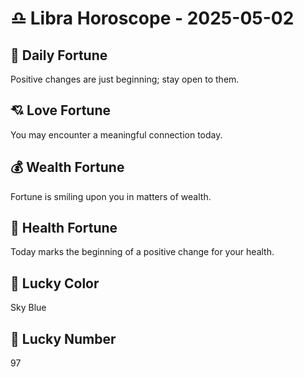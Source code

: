 # ♎ Libra Horoscope - 2025-05-02

## 🎯 Daily Fortune

Positive changes are just beginning; stay open to them.

## 💘 Love Fortune

You may encounter a meaningful connection today.

## 💰 Wealth Fortune

Fortune is smiling upon you in matters of wealth.

## 🌱 Health Fortune

Today marks the beginning of a positive change for your health.

## 🎨 Lucky Color

Sky Blue

## 🔢 Lucky Number

97
